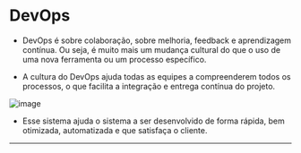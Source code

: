 # DevOps

* DevOps é sobre colaboração, sobre melhoria, feedback e aprendizagem contínua. Ou seja, é muito mais um mudança cultural do que o uso de uma nova ferramenta ou um processo específico.

* A cultura do DevOps ajuda todas as equipes a compreenderem todos os processos, o que facilita a integração e entrega contínua do projeto.

![image](https://github.com/AndreCoutinhom/devops_and_monitoring_study/assets/91290799/268ad463-fbba-4304-a536-acd9427e67df)

* Esse sistema ajuda o sistema a ser desenvolvido de forma rápida, bem otimizada, automatizada e que satisfaça o cliente.

---

